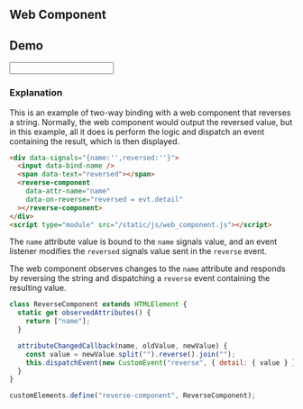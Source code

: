 ## Web Component

## Demo

<div data-signals="{name:'',reversed:''}" class="flex flex-col gap-4">
    <input data-bind-name class="flex items-center input input-bordered">
    <div class="h-16 alert">
        <span data-text="reversed"></span>
    </div>
    <reverse-component data-attr-name="name" data-on-reverse="reversed = evt.detail.reversed"></reverse-component>
    <script type="module" src="/static/js/web_component.js"></script>
</div>

### Explanation

This is an example of two-way binding with a web component that reverses a string. Normally, the web component would output the reversed value, but in this example, all it does is perform the logic and dispatch an event containing the result, which is then displayed.

```html
<div data-signals="{name:'',reversed:''}">
  <input data-bind-name />
  <span data-text="reversed"></span>
  <reverse-component
    data-attr-name="name"
    data-on-reverse="reversed = evt.detail"
  ></reverse-component>
</div>
<script type="module" src="/static/js/web_component.js"></script>
```

The `name` attribute value is bound to the `name` signals value, and an event listener modifies the `reversed` signals value sent in the `reverse` event.

The web component observes changes to the `name` attribute and responds by reversing the string and dispatching a `reverse` event containing the resulting value.

```js
class ReverseComponent extends HTMLElement {
  static get observedAttributes() {
    return ["name"];
  }

  attributeChangedCallback(name, oldValue, newValue) {
    const value = newValue.split("").reverse().join("");
    this.dispatchEvent(new CustomEvent("reverse", { detail: { value } }));
  }
}

customElements.define("reverse-component", ReverseComponent);
```

